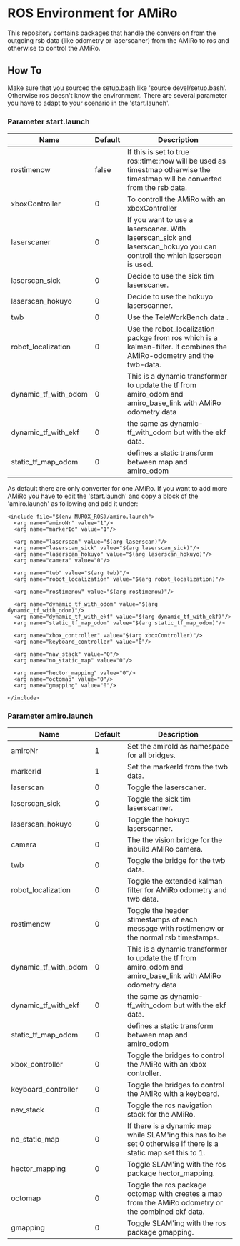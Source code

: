 # ROS Environment for AMiRo
This repository contains packages that handle the conversion from the outgoing rsb data (like odometry or laserscaner) from the AMiRo to ros and otherwise to control the AMiRo.

## How To
Make sure that you sourced the setup.bash like 'source devel/setup.bash'. Otherwise ros doesn't know the environment.
There are several parameter you have to adapt to your scenario in the 'start.launch'.

### Parameter start.launch
|         Name         | Default |                                                         Description                                                          |
| -------------------- | ------- | ---------------------------------------------------------------------------------------------------------------------------- |
| rostimenow           | false   | If this is set to true ros::time::now will be used as timestmap otherwise the timestmap will be converted from the rsb data. |
| xboxController       | 0       | To controll the AMiRo with an xboxController                                                                                 |
| laserscaner          | 0       | If you want to use a laserscaner. With laserscan_sick and laserscan_hokuyo you can controll the which laserscan is used.     |
| laserscan_sick       | 0       | Decide to use the sick tim laserscaner.                                                                                      |
| laserscan_hokuyo     | 0       | Decide to use the hokuyo laserscanner.                                                                                       |
| twb                  | 0       | Use the TeleWorkBench data .                                                                                                 |
| robot_localization   | 0       | Use the robot_localization packge from ros which is a kalman-filter. It combines the AMiRo-odometry and the twb-data.        |
| dynamic_tf_with_odom | 0       | This is a dynamic transformer to update the tf from amiro_odom and amiro_base_link with AMiRo odometry data                  |
| dynamic_tf_with_ekf  | 0       | the same as dynamic-tf_with_odom but with the ekf data.                                                                      |
| static_tf_map_odom   | 0       | defines a static transform between map and amiro_odom                                                                        |

As default there are only converter for one AMiRo. If you want to add more AMiRo you have to edit the 'start.launch' and copy a block of the 'amiro.launch' as following and add it under:
```
<include file="$(env MUROX_ROS)/amiro.launch">
  <arg name="amiroNr" value="1"/>
  <arg name="markerId" value="1"/>

  <arg name="laserscan" value="$(arg laserscan)"/>
  <arg name="laserscan_sick" value="$(arg laserscan_sick)"/>
  <arg name="laserscan_hokuyo" value="$(arg laserscan_hokuyo)"/>
  <arg name="camera" value="0"/>

  <arg name="twb" value="$(arg twb)"/>
  <arg name="robot_localization" value="$(arg robot_localization)"/>

  <arg name="rostimenow" value="$(arg rostimenow)"/>

  <arg name="dynamic_tf_with_odom" value="$(arg dynamic_tf_with_odom)"/>
  <arg name="dynamic_tf_with_ekf" value="$(arg dynamic_tf_with_ekf)"/>
  <arg name="static_tf_map_odom" value="$(arg static_tf_map_odom)"/>

  <arg name="xbox_controller" value="$(arg xboxController)"/>
  <arg name="keyboard_controller" value="0"/>

  <arg name="nav_stack" value="0"/>
  <arg name="no_static_map" value="0"/>

  <arg name="hector_mapping" value="0"/>
  <arg name="octomap" value="0"/>
  <arg name="gmapping" value="0"/>

</include>
```

### Parameter amiro.launch
|         Name         | Default |                                                   Description                                                   |
| -------------------- | ------- | --------------------------------------------------------------------------------------------------------------- |
| amiroNr              | 1       | Set the amiroId as namespace for all bridges.                                                                   |
| markerId             | 1       | Set the markerId from the twb data.                                                                             |
| laserscan            | 0       | Toggle the laserscaner.                                                                                         |
| laserscan_sick       | 0       | Toggle the sick tim laserscanner.                                                                               |
| laserscan_hokuyo     | 0       | Toggle the hokuyo laserscanner.                                                                                 |
| camera               | 0       | The the vision bridge for the inbuild AMiRo camera.                                                             |
| twb                  | 0       | Toggle the bridge for the twb data.                                                                             |
| robot_localization   | 0       | Toggle the extended kalman filter for AMiRo odometry and twb data.                                              |
| rostimenow           | 0       | Toggle the header stimestamps of each message with rostimenow or the normal rsb timestamps.                     |
| dynamic_tf_with_odom | 0       | This is a dynamic transformer to update the tf from amiro_odom and amiro_base_link with AMiRo odometry data     |
| dynamic_tf_with_ekf  | 0       | the same as dynamic-tf_with_odom but with the ekf data.                                                         |
| static_tf_map_odom   | 0       | defines a static transform between map and amiro_odom                                                           |
| xbox_controller      | 0       | Toggle the bridges to control the AMiRo with an xbox controller.                                                |
| keyboard_controller  | 0       | Toggle the bridges to control the AMiRo with a keyboard.                                                        |
| nav_stack            | 0       | Toggle the ros navigation stack for the AMiRo.                                                                  |
| no_static_map        | 0       | If there is a dynamic map while SLAM'ing this has to be set 0 otherwise if there is a static map set this to 1. |
| hector_mapping       | 0       | Toggle SLAM'ing with the ros package hector_mapping.                                                            |
| octomap              | 0       | Toggle the ros package octomap with creates a map from the AMiRo odometry or the combined ekf data.             |
| gmapping             | 0       | Toggle SLAM'ing with the ros package gmapping.                                                                  |
